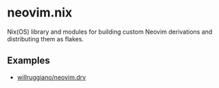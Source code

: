 # neovim.nix

Nix(OS) library and modules for building custom Neovim derivations and distributing them as flakes.

## Examples

- [willruggiano/neovim.drv](https://github.com/willruggiano/neovim.drv)

